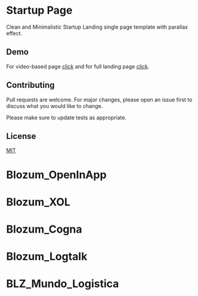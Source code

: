 # Startup Page

Clean and Minimalistic Startup Landing single page template with parallax effect.

## Demo

For video-based page [click](https://ijazulrehman.github.io/Minimalistic-Startup-Landing-Page/video-demo) and for full landing page [click](https://ijazulrehman.github.io/Minimalistic-Startup-Landing-Page).


## Contributing
Pull requests are welcome. For major changes, please open an issue first to discuss what you would like to change.

Please make sure to update tests as appropriate.

## License
[MIT](https://choosealicense.com/licenses/mit/)
# Blozum_OpenInApp
# Blozum_XOL
# Blozum_Cogna
# Blozum_Logtalk
# BLZ_Mundo_Logistica
